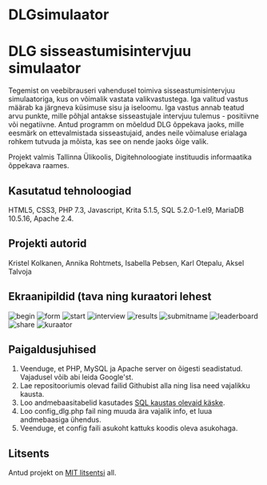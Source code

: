 # DLGsimulaator
# DLG sisseastumisintervjuu simulaator

Tegemist on veebibrauseri vahendusel toimiva sisseastumisintervjuu simulaatoriga, kus on võimalik vastata valikvastustega. Iga valitud vastus määrab ka järgneva küsimuse sisu ja iseloomu. Iga vastus annab teatud arvu punkte, mille põhjal antakse sisseastujale intervjuu tulemus - positiivne või negatiivne. 
Antud programm on mõeldud DLG õppekava jaoks, mille eesmärk on ettevalmistada sisseastujaid, andes neile võimaluse erialaga rohkem tutvuda ja mõista, kas see on nende jaoks õige valik.

Projekt valmis Tallinna Ülikoolis, Digitehnoloogiate instituudis informaatika õppekava raames.

## Kasutatud tehnoloogiad

HTML5, CSS3, PHP 7.3, Javascript, Krita 5.1.5, SQL 5.2.0-1.el9, MariaDB 10.5.16, Apache 2.4.

## Projekti autorid

Kristel Kolkanen, Annika Rohtmets, Isabella Pebsen, Karl Otepalu, Aksel Talvoja

## Ekraanipildid (tava ning kuraatori lehest

![begin](https://github.com/KOtepalu/DLGsimulaator/assets/93727374/7f38ade3-4c89-49fa-986c-c01179f60632)
![form](https://github.com/KOtepalu/DLGsimulaator/assets/93727374/cd9e37c9-a3ca-4a62-9bee-c5326b5fae31)
![start](https://github.com/KOtepalu/DLGsimulaator/assets/93727374/0eea1cac-dde0-4e40-95d9-55dc35634cf4)
![interview](https://github.com/KOtepalu/DLGsimulaator/assets/93727374/280ef8d6-41ff-4aa6-b062-115e8d27889b)
![results](https://github.com/KOtepalu/DLGsimulaator/assets/93727374/247d0370-bc66-4aa7-8cea-d40b3e388136)
![submitname](https://github.com/KOtepalu/DLGsimulaator/assets/93727374/c9aa91b2-0180-4c08-99bd-6d522b09b4bd)
![leaderboard](https://github.com/KOtepalu/DLGsimulaator/assets/93727374/e1475862-f4b9-46b3-bb48-a8d325f69476)
![share](https://github.com/KOtepalu/DLGsimulaator/assets/93727374/6bc9218c-e3e9-45af-a840-94dc9d26b448)
![kuraator](https://github.com/KOtepalu/DLGsimulaator/assets/93727374/081df311-ea2a-4824-8dbe-40cff5c9a464)

## Paigaldusjuhised

1. Veenduge, et PHP, MySQL ja Apache server on õigesti seadistatud. Vajadusel võib abi leida Google'st. 
2. Lae repositooriumis olevad failid Githubist alla ning   lisa need vajalikku kausta.
3. Loo andmebaasitabelid kasutades [SQL kaustas olevaid käske](https://github.com/KOtepalu/DLGsimulaator/blob/main/if22_DLGsimulaator.sqlhttps://github.com/KOtepalu/DLGsimulaator/blob/main/if22_DLGsimulaator.sql).
4. Loo config_dlg.php fail ning muuda ära vajalik info, et luua andmebaasiga ühendus.
5. Veenduge, et config faili asukoht kattuks koodis oleva asukohaga.

## Litsents

Antud projekt on [MIT litsentsi](https://github.com/KOtepalu/DLGsimulaator/blob/main/LICENSE) all.
